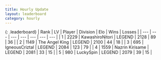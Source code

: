 ```yaml
---
title: Hourly Update
layout: leaderboard
category: hourly
---
```


{: .leaderboard}
| Rank | LV | Player | Division | Elo | Wins | Losses |
| --- | --- | --- | --- | --- | --- | --- |
| <span data-change="0">1</span> | 2229 | <span title="ID: 164871">KawashiroNitori</span> | LEGEND | <span data-change="4">2128</span> | <span data-change="1">89</span> | <span data-change="0">36</span> |
| <span data-change="0">2</span> | 1149 | <span title="ID: 547162">The Angel King</span> | LEGEND | <span data-change="0">2100</span> | <span data-change="0">44</span> | <span data-change="0">18</span> |
| <span data-change="0">3</span> | 695 | <span title="ID: 69018">IgneousCriztal</span> | LEGEND | <span data-change="0">2084</span> | <span data-change="0">123</span> | <span data-change="0">79</span> |
| <span data-change="0">4</span> | 1559 | <span title="ID: 315148">Nazrin Kirisame</span> | LEGEND | <span data-change="0">2081</span> | <span data-change="0">33</span> | <span data-change="0">15</span> |
| <span data-change="0">5</span> | 980 | <span title="ID: 498412">LuckySpin</span> | LEGEND | <span data-change="0">2079</span> | <span data-change="0">39</span> | <span data-change="0">15</span> |